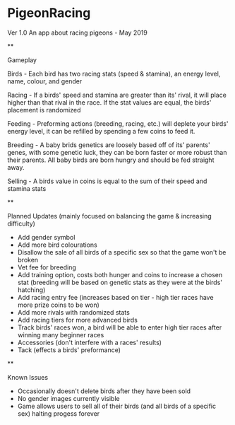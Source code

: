 # PigeonRacing
Ver 1.0
An app about racing pigeons - May 2019

**

Gameplay

  Birds - 
Each bird has two racing stats (speed & stamina), an energy level, name, colour, and gender

  Racing - 
If a birds' speed and stamina are greater than its' rival, it will place higher than that rival in the race. If the stat values are equal, the birds' placement is randomized

  Feeding - 
Preforming actions (breeding, racing, etc.) will deplete your birds' energy level, it can be refilled by spending a few coins to feed it.

  Breeding - 
A baby brids genetics are loosely based off of its' parents' genes, with some genetic luck, they can be born faster or more robust than their parents. All baby birds are born hungry and should be fed straight away.

  Selling - 
A birds value in coins is equal to the sum of their speed and stamina stats

**

Planned Updates (mainly focused on balancing the game & increasing difficulty)

- Add gender symbol
- Add more bird colourations
- Disallow the sale of all birds of a specific sex so that the game won't be broken
- Vet fee for breeding
- Add training option, costs both hunger and coins to increase a chosen stat (breeding will be based on genetic stats as they were at the birds' hatching)
- Add racing entry fee (increases based on tier - high tier races have more prize coins to be won)
- Add more rivals with randomized stats
- Add racing tiers for more advanced birds
- Track birds' races won, a bird will be able to enter high tier races after winning many beginner races
- Accessories (don't interfere with a races' results)
- Tack (effects a birds' preformance)

**

Known Issues

- Occasionally doesn't delete birds after they have been sold
- No gender images currently visible
- Game allows users to sell all of their birds (and all birds of a specific sex) halting progess forever
